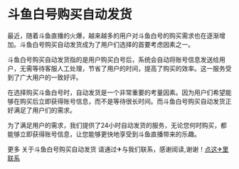# 斗鱼白号购买自动发货

最近，随着斗鱼直播的火爆，越来越多的用户对斗鱼白号的购买需求也在逐渐增加。斗鱼白号购买自动发货成为了用户们选择的首要考虑因素之一。

斗鱼白号购买自动发货指的是用户购买白号后，系统会自动将账号信息发送给用户，无需等待客服人工处理，节省了用户的时间，提高了购买的效率。这一服务受到了广大用户的一致好评。

在选择购买斗鱼白号时，自动发货是一个非常重要的考量因素。因为用户们希望能够在购买后立即获得账号信息，而不是等待很长时间。而斗鱼白号购买自动发货正好满足了用户们的需求。

为了满足用户的需求，我们提供了24小时自动发货的服务，无论您何时购买，都能够立即获得账号信息，让您能够更快地享受到斗鱼直播带来的乐趣。

更多 关于斗鱼白号购买自动发货 请通过✈与我们联系，感谢阅读,谢谢！[点这✈里联系](https://1.k02.cc)